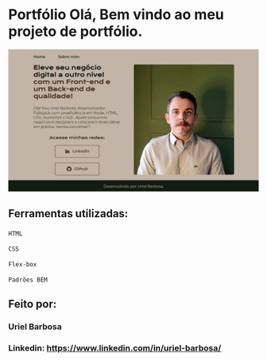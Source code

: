 # Portfólio Olá, Bem vindo ao meu projeto de portfólio.

![image](https://github.com/uri-hub/portfolio/blob/main/assets/home-portfolio.jpg)

## Ferramentas utilizadas:

`HTML`

`CSS`

`Flex-box`

`Padrões BEM`

## Feito por:

### Uriel Barbosa

### Linkedin: https://www.linkedin.com/in/uriel-barbosa/